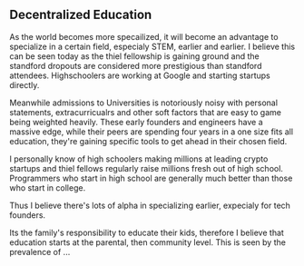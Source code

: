 ## Decentralized Education

As the world becomes more specailized, it will become an advantage to specialize in a certain field, especialy STEM, earlier and earlier. I believe this can be seen today as the thiel fellowship is gaining ground and the standford dropouts are considered more prestigious than standford attendees. Highschoolers are working at Google and starting startups directly.

Meanwhile admissions to Universities is notoriously noisy with personal statements, extracurricualrs and other soft factors that are easy to game being weighted heavily. These early founders and engineers have a massive edge, while their peers are spending four years in a one size fits all education, they're gaining specific tools to get ahead in their chosen field.

I personally know of high schoolers making millions at leading crypto startups and thiel fellows regularly raise millions fresh out of high school. Programmers who start in high school are generally much better than those who start in college.

Thus I believe there's lots of alpha in specializing earlier, expecialy for tech founders. 

Its the family's responsibility to educate their kids, therefore I believe that education starts at the parental, then community level. This is seen by the prevalence of ...
